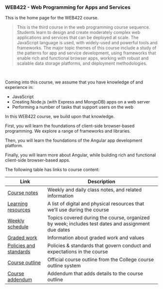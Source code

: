 ### WEB422 - Web Programming for Apps and Services

This is the home page for the WEB422 course.

> This is the third course in the web programming course sequence. Students learn to design and create moderately complex web applications and services that can be deployed at scale. The JavaScript language is used, with widely-used and powerful tools and frameworks. The major topic themes of this course include a study of the patterns for app and service development, using frameworks that enable rich and functional browser apps, working with robust and scalable data storage platforms, and deployment methodologies.

<br>

Coming into this course, we assume that you have knowledge of and experience in:
* JavaScript
* Creating Node.js (with Express and MongoDB) apps on a web server
* Performing a number of tasks that support users on the web

In this WEB422 course, we build upon that knowledge. 

First, you will learn the foundations of client-side browser-based programming. We explore a range of frameworks and libraries.

Then, you will learn the foundations of the Angular app development platform. 

Finally, you will learn more about Angular, while building rich and functional client-side browser-based apps.

The following table has links to course content:

| Link | Description |
| ---- | ----------- |
| [Course notes](/web422/notes/) | Weekly and daily class notes, and related information |
| [Learning resources](/web422/resources) | A list of digital and physical resources that we’ll use during the course |
| [Weekly schedule](/web422/#/) | Topics covered during the course, organized by week; includes test dates and assignment due dates |
| [Graded work](/web422/#/) | Information about graded work and values |
| [Policies and standards](/web422/#/) | Policies & standards that govern conduct and expectations in the course |
| [Course outline](/web422/#/) | Official course outline from the College course outline system |
| [Course addendum](/web422/#/) | Addendum that adds details to the course outline |
